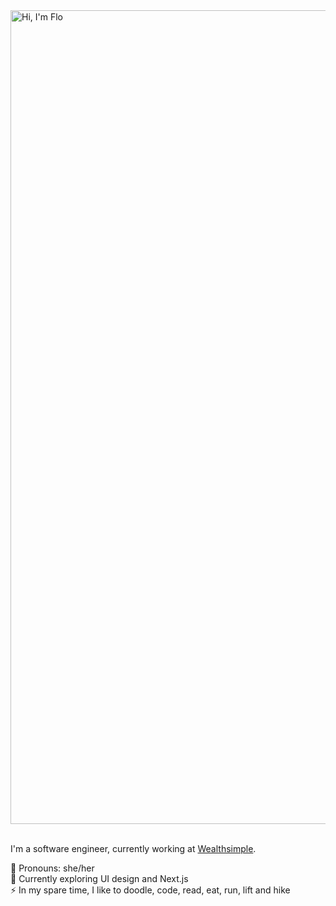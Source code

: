 <img width="1302" alt="Hi, I'm Flo" src="https://github.com/florenceshelley/florenceshelley/assets/23623312/7fbb4882-bfbe-4150-9ec7-abd7c4dbd5e5">

<br />
<br />

I'm a software engineer, currently working at [Wealthsimple](https://www.wealthsimple.com/).

💜 Pronouns: she/her <br/>
🌱 Currently exploring UI design and Next.js <br/>
⚡ In my spare time, I like to doodle, code, read, eat, run, lift and hike
